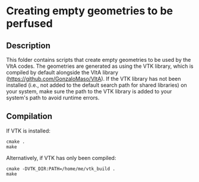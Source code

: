 # Creating empty geometries to be perfused

## Description
This folder contains scripts that create empty geometries to be used by the VItA codes. The geometries are generated as using the VTK library, which is compiled by default alongside the VItA library (https://github.com/GonzaloMaso/VItA).
If the VTK library has not been installed (i.e., not added to the default search path for shared libraries) on your system, make sure the path to the VTK library is added to your system's path to avoid runtime errors.

## Compilation
If VTK is installed:
```
cmake .
make
```
Alternatively, if VTK has only been compiled:
```
cmake -DVTK_DIR:PATH=/home/me/vtk_build .
make
```
